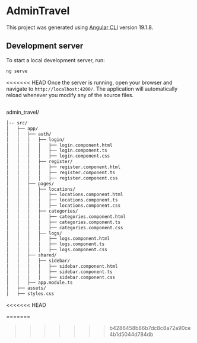 # AdminTravel

This project was generated using [Angular CLI](https://github.com/angular/angular-cli) version 19.1.8.

## Development server

To start a local development server, run:

```bash
ng serve
```

<<<<<<< HEAD
Once the server is running, open your browser and navigate to `http://localhost:4200/`. The application will automatically reload whenever you modify any of the source files.

##
admin_travel/

```bash
│-- src/
│   ├── app/
│   │   ├── auth/
│   │   │   ├── login/
│   │   │   │   ├── login.component.html
│   │   │   │   ├── login.component.ts
│   │   │   │   ├── login.component.css
│   │   │   ├── register/
│   │   │   │   ├── register.component.html
│   │   │   │   ├── register.component.ts
│   │   │   │   ├── register.component.css
│   │   ├── pages/
│   │   │   ├── locations/
│   │   │   │   ├── locations.component.html
│   │   │   │   ├── locations.component.ts
│   │   │   │   ├── locations.component.css
│   │   │   ├── categories/
│   │   │   │   ├── categories.component.html
│   │   │   │   ├── categories.component.ts
│   │   │   │   ├── categories.component.css
│   │   │   ├── logs/
│   │   │   │   ├── logs.component.html
│   │   │   │   ├── logs.component.ts
│   │   │   │   ├── logs.component.css
│   │   ├── shared/
│   │   │   ├── sidebar/
│   │   │   │   ├── sidebar.component.html
│   │   │   │   ├── sidebar.component.ts
│   │   │   │   ├── sidebar.component.css
│   │   ├── app.module.ts
│   ├── assets/
│   ├── styles.css
```

<<<<<<< HEAD

=======
>>>>>>> b4286458b86b7dc8c8a72a90ce4b1d5044d784db
